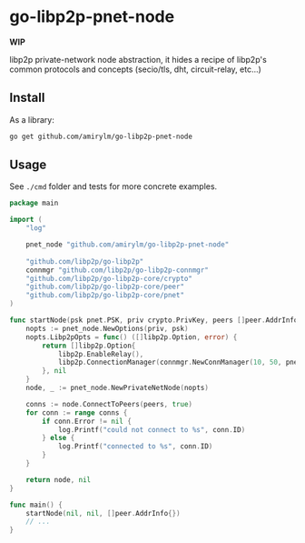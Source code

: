 # go-libp2p-pnet-node

**WIP**

libp2p private-network node abstraction, it hides a recipe of libp2p's common protocols and concepts (secio/tls, dht, circuit-relay, etc...)

## Install

As a library:

```bash
go get github.com/amirylm/go-libp2p-pnet-node
```


## Usage

See `./cmd` folder and tests for more concrete examples.

```go
package main

import (
    "log"

	pnet_node "github.com/amirylm/go-libp2p-pnet-node"
	
	"github.com/libp2p/go-libp2p"
	connmgr "github.com/libp2p/go-libp2p-connmgr"
	"github.com/libp2p/go-libp2p-core/crypto"
	"github.com/libp2p/go-libp2p-core/peer"
	"github.com/libp2p/go-libp2p-core/pnet"
)

func startNode(psk pnet.PSK, priv crypto.PrivKey, peers []peer.AddrInfo) (*pnet_node.PrivateNetNode, error) {
	nopts := pnet_node.NewOptions(priv, psk)
	nopts.Libp2pOpts = func() ([]libp2p.Option, error) {
		return []libp2p.Option{
			libp2p.EnableRelay(),
			libp2p.ConnectionManager(connmgr.NewConnManager(10, 50, pnet_node.ConnectionsGrace)),
		}, nil
	}
	node, _ := pnet_node.NewPrivateNetNode(nopts)

	conns := node.ConnectToPeers(peers, true)
	for conn := range conns {
		if conn.Error != nil {
			log.Printf("could not connect to %s", conn.ID)
		} else {
			log.Printf("connected to %s", conn.ID)
		}
	}

	return node, nil
}

func main() {
    startNode(nil, nil, []peer.AddrInfo{})
    // ...
}
``` 

